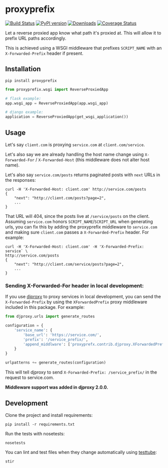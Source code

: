 # proxyprefix
[![Build Status](https://travis-ci.org/yola/proxyprefix.svg?branch=master)](https://travis-ci.org/yola/proxyprefix)
[![PyPI version](https://badge.fury.io/py/proxyprefix.svg)](http://badge.fury.io/py/proxyprefix)
[![Downloads](https://pypip.in/download/proxyprefix/badge.svg?style=flat)](https://pypi.python.org/pypi/proxyprefix/)
[![Coverage Status](https://coveralls.io/repos/yola/proxyprefix/badge.png?branch=master)](https://coveralls.io/r/yola/proxyprefix?branch=master)

Let a reverse proxied app know what path it's proxied at. This will allow it
to prefix URL paths accordingly.

This is achieved using a WSGI middleware that prefixes `SCRIPT_NAME` with an
`X-Forwarded-Prefix` header if present.

## Installation

```
pip install proxyprefix
```

```python
from proxyprefix.wsgi import ReverseProxiedApp

# flask example:
app.wsgi_app = ReverseProxiedApp(app.wsgi_app)

# django example:
application = ReverseProxiedApp(get_wsgi_application())
```

## Usage

Let's say `client.com` is proxying `service.com` at `client.com/service`.

Let's also say we are already handling the host name change using
`X-Forwarded-For` / `X-Forwarded-Host` (this middleware does not alter host
name).

Let's also say `service.com/posts` returns paginated posts with `next` URLs in
the responses:

```
curl -H 'X-Forwarded-Host: client.com' http://service.com/posts
{
    "next": "http://client.com/posts?page=2",
    ...
}
```

That URL will 404, since the posts live at `/service/posts` on the client.
Assuming `service.com` honors `SCRIPT_NAME`/`SCRIPT_URL` when generating urls,
you can fix this by adding the proxyprefix middleware to `service.com` and
making sure `client.com` passes a `X-Forwarded-Prefix` header.
For example:

```
curl -H 'X-Forwarded-Host: client.com' -H 'X-Forwarded-Prefix: service` \
http://service.com/posts
{
    "next": "http://client.com/service/posts?page=2",
    ...
}
```

### Sending X-Forwarded-For header in local development:

If you use [djproxy](https://github.com/thomasw/djproxy) to proxy services in
local development, you can send the `X-Forwarded-Prefix` by using the
`XForwardedPrefix` proxy middleware included in this package. For example:

```python
from djproxy.urls import generate_routes

configuration = {
    'service_name': {
        'base_url': 'https://service.com/',
        'prefix': '/service_prefix/',
        'append_middlware': ['proxyprefx.contrib.djproxy.XForwardedPrefix']
    }
}

urlpatterns += generate_routes(configuration)
```

This will tell djproxy to send `X-Forwarded-Prefix: /service_prefix/` in the
request to service.com.

**Middleware support was added in djproxy 2.0.0.**

## Development

Clone the project and install requirements:

```
pip install -r requirements.txt
```

Run the tests with nosetests:

```
nosetests
```

You can lint and test files when they change automatically using
[testtube](https://github.com/thomasw/testtube):

```
stir
```
